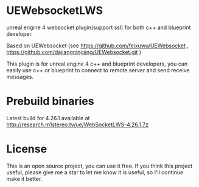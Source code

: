 # UEWebsocketLWS
unreal engine 4 websocket plugin(support ssl) for both c++ and blueprint developer.

Based on UEWebsocket (see https://github.com/feixuwu/UEWebsocket , https://github.com/dajiangningjing/UEWebsocket.git )
 
This plugin is for unreal engine 4 c++ and blueprint developers, you can easily use c++ or blueprint to connect to remote server and send receive messages.

# Prebuild binaries
Latest build for 4.26.1 available at http://research.m1stereo.tv/ue/WebSocketLWS-4.26.1.7z 

# License
This is an open source project, you can use it free. If you think this project useful, please give me a star to let me know 
it is useful, so I'll continue make it better.
